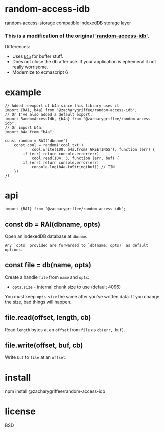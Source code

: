 # random-access-idb

[random-access-storage][1] compatible indexedDB storage layer

[1]: https://github.com/random-access-storage/random-access-storage

### This is a modification of the original ['random-access-idb'](https://www.npmjs.com/package/random-access-idb). 

Differences:

- Uses [`b4a`](https://www.npmjs.com/package/b4a) for buffer stuff.
- Does not close the db after use. If your application is ephemeral it not really worrisome.
- Modernize to ecmascript 6



# example

``` ecmascript 6
// Added reexport of b4a since this library uses it 
import {RAI, b4a} from "@zacharygriffee/random-access-idb";
// Or I've also added a default export.
import RandomAccessIdb, {b4a} from "@zacharygriffee/random-access-idb";
// Or import b4a.
import b4a from "b4a";

const random = RAI('dbname')
    const cool = random('cool.txt')
            cool.write(100, b4a.from('GREETINGS'), function (err) {
        if (err) return console.error(err)
            cool.read(104, 3, function (err, buf) {
        if (err) return console.error(err)
            console.log(b4a.toString(buf)) // TIN
    })
})
```

# api

``` ecmascript 6
import {RAI} from "@zacharygriffee/random-access-idb";
```

## const db = RAI(dbname, opts)

Open an indexedDB database at `dbname`.

    Any `opts` provided are forwarded to `db(name, opts)` as default options.

## const file = db(name, opts)

Create a handle `file` from `name` and `opts`:

* `opts.size` - internal chunk size to use (default 4096)

You must keep `opts.size` the same after you've written data.
If you change the size, bad things will happen.

## file.read(offset, length, cb)

Read `length` bytes at an `offset` from `file` as `cb(err, buf)`.

## file.write(offset, buf, cb)

Write `buf` to `file` at an `offset`.

# install

npm install @zacharygriffee/random-access-idb

# license

BSD
